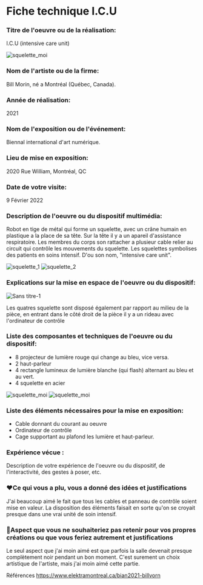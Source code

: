 # Fiche technique I.C.U


### Titre de l'oeuvre ou de la réalisation:
I.C.U (intensive care unit) 

![squelette_moi](medias/20220209_110329.jpg)

### Nom de l'artiste ou de la firme:
Bill Morin, né a Montréal (Québec, Canada).

### Année de réalisation:
2021

### Nom de l'exposition ou de l'événement:
Biennal international d'art numérique. 

### Lieu de mise en exposition:
2020 Rue William, Montréal, QC

### Date de votre visite:
9 Février 2022

### Description de l'oeuvre ou du dispositif multimédia:
Robot en tige de métal qui forme un squelette, avec un crâne humain en plastique a la place de sa tête. Sur la tête il y a un apareil d'assistance respiratoire.
Les membres du corps son rattacher a plusieur cable relier au circuit qui contrôle les mouvements du squelette. Les squelettes symbolises des patients en soins intensif.
D'ou son nom, "intensive care unit".

![squelette_1](medias/20220209_110528.jpg)
![squelette_2](medias/20220209_105432.jpg)


### Explications sur la mise en espace de l'oeuvre ou du dispositif:

![Sans titre-1](https://user-images.githubusercontent.com/93718483/155250170-b404352d-fafa-4d4f-860e-9914653387e3.jpg)

Les quatres squelette sont disposé également par rapport au milieu de la pièce, en entrant dans le côté droit de la pièce il y a un rideau avec l'ordinateur de contrôle



### Liste des composantes et techniques de l'oeuvre ou du dispositif:
* 8 projecteur de lumière rouge qui change au bleu, vice versa.
* 2 haut-parleur 
* 4 rectangle lumineux de lumière blanche (qui flash) alternant au bleu et au vert.
* 4 squelette en acier 

![squelette_moi](medias/20220209_110701.jpg)
![squelette_moi](medias/20220209_103954.jpg)

### Liste des éléments nécessaires pour la mise en exposition:
* Cable donnant du courant au oeuvre
* Ordinateur de contrôle
* Cage supportant au plafond les lumière et haut-parleur.

### Expérience vécue :

Description de votre expérience de l'oeuvre ou du dispositif, de l'interactivité, des gestes à poser, etc.

### ❤️Ce qui vous a plu, vous a donné des idées et justifications
J'ai beaucoup aimé le fait que tous les cables et panneau de contrôle soient mise en valeur. La disposition des éléments faisait en sorte qu'on se croyait presque dans une vrai unité de soin intensif.


### 🤔Aspect que vous ne souhaiteriez pas retenir pour vos propres créations ou que vous feriez autrement et justifications
Le seul aspect que j'ai moin aimé est que parfois la salle devenait presque complètement noir pendant un bon moment. C'est surement un choix artistique de l'artiste, mais j'ai moin aimé cette partie.


Références
https://www.elektramontreal.ca/bian2021-billvorn

